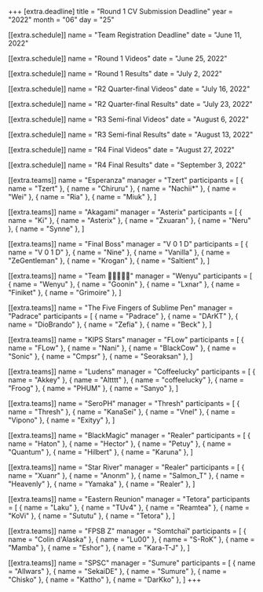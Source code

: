 +++
[extra.deadline]
title = "Round 1 CV Submission Deadline"
year = "2022"
month = "06"
day = "25"

[[extra.schedule]]
name = "Team Registration Deadline"
date = "June 11, 2022"

[[extra.schedule]]
name = "Round 1 Videos"
date = "June 25, 2022"

[[extra.schedule]]
name = "Round 1 Results"
date = "July 2, 2022"

[[extra.schedule]]
name = "R2 Quarter-final Videos"
date = "July 16, 2022"

[[extra.schedule]]
name = "R2 Quarter-final Results"
date = "July 23, 2022"

[[extra.schedule]]
name = "R3 Semi-final Videos"
date = "August 6, 2022"

[[extra.schedule]]
name = "R3 Semi-final Results"
date = "August 13, 2022"

[[extra.schedule]]
name = "R4 Final Videos"
date = "August 27, 2022"

[[extra.schedule]]
name = "R4 Final Results"
date = "September 3, 2022"

[[extra.teams]]
name = "Esperanza"
manager = "Tzert"
participants = [
	{ name = "Tzert" },
	{ name = "Chiruru" },
	{ name = "Nachii*" },
	{ name = "Wei" },
	{ name = "Ria" },
	{ name = "Miuk" },
]

[[extra.teams]]
name = "Akagami"
manager = "Asterix"
participants = [
	{ name = "Ki" },
	{ name = "Asterix" },
	{ name = "Zxuaran" },
	{ name = "Neru" },
	{ name = "Synne" },
]

[[extra.teams]]
name = "Final Boss"
manager = "V 0 1 D"
participants = [
	{ name = "V 0 1 D" },
	{ name = "Nine" },
	{ name = "Vanilla" },
	{ name = "ZeGentleman" },
	{ name = "Krogan" },
	{ name = "Saltient" },
]

[[extra.teams]]
name = "Team 🌺🌸🌹💐🌷"
manager = "Wenyu"
participants = [
	{ name = "Wenyu" },
	{ name = "Goonin" },
	{ name = "Lxnar" },
	{ name = "Finiket" },
	{ name = "Grimoire" },
]

[[extra.teams]]
name = "The Five Fingers of Sublime Pen"
manager = "Padrace"
participants = [
	{ name = "Padrace" },
	{ name = "DArKT" },
	{ name = "DioBrando" },
	{ name = "Zefia" },
	{ name = "Beck" },
]

[[extra.teams]]
name = "KIPS Stars"
manager = "FLow"
participants = [
	{ name = "FLow" },
	{ name = "Nani" },
	{ name = "BlackCow" },
	{ name = "Sonic" },
	{ name = "Cmpsr" },
	{ name = "Seoraksan" },
]

[[extra.teams]]
name = "Ludens"
manager = "Coffeelucky"
participants = [
	{ name = "Akkey" },
	{ name = "Altttt" },
	{ name = "coffeelucky" },
	{ name = "Froog" },
	{ name = "PHUM" },
	{ name = "Sanyo" },
]

[[extra.teams]]
name = "SeroPH"
manager = "Thresh"
participants = [
	{ name = "Thresh" },
	{ name = "KanaSei" },
	{ name = "Vnel" },
	{ name = "Vipono" },
	{ name = "Exityy" },
]

[[extra.teams]]
name = "BlackMagic"
manager = "Realer"
participants = [
	{ name = "Haton" },
	{ name = "Hector" },
	{ name = "Petuy" },
	{ name = "Quantum" },
	{ name = "Hilbert" },
	{ name = "Karuna" },
]

[[extra.teams]]
name = "Star River"
manager = "Realer"
participants = [
	{ name = "Xuanr" },
	{ name = "Anonm" },
	{ name = "Salmon_T" },
	{ name = "Heavenly" },
	{ name = "Yamaka" },
	{ name = "Realer" },
]

[[extra.teams]]
name = "Eastern Reunion"
manager = "Tetora"
participants = [
	{ name = "Laku" },
	{ name = "TUv4" },
	{ name = "Reamtea" },
	{ name = "KoVi" },
	{ name = "Sututu" },
	{ name = "Tetora" },
]

[[extra.teams]]
name = "FPSB Z"
manager = "Somtchaï"
participants = [
	{ name = "Colin d'Alaska" },
	{ name = "Lu00" },
	{ name = "S-RoK" },
	{ name = "Mamba" },
	{ name = "Eshor" },
	{ name = "Kara-T-J" },
]

[[extra.teams]]
name = "SPSC"
manager = "Sumure"
participants = [
	{ name = "Allwars" },
	{ name = "SekaiDE" },
	{ name = "Sumure" },
	{ name = "Chisko" },
	{ name = "Kattho" },
	{ name = "DarKko" },
]
+++
